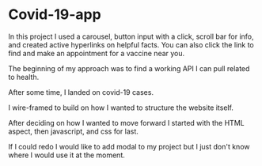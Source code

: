 # Covid-19-app

In this project I used a carousel, button input with a click, scroll bar for info, and created active hyperlinks on helpful facts.  You can also click the link to find and make an appointment for a vaccine near you.

The beginning of my approach was to find a working API I can pull related to health.

After some time, I landed on covid-19 cases.

I wire-framed to build on how I wanted to structure the website itself.

After deciding on how I wanted to move forward I started with the HTML aspect, then javascript, and css for last.

If I could redo I would like to add modal to my project but I just don't know where I would use it at the moment.
